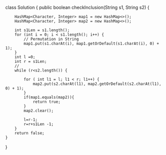 class Solution {
    public boolean checkInclusion(String s1, String s2) {

        HashMap<Character, Integer> map1 = new HashMap<>();
        HashMap<Character, Integer> map2 = new HashMap<>();

        int s1Len = s1.length();
        for (int i = 0; i < s1.length(); i++) {
            // Permutation in String
            map1.put(s1.charAt(i), map1.getOrDefault(s1.charAt(i), 0) + 1);
        }
        int l =0;
        int r = s1Len;
        //
        while (r<s2.length()) {
            
            for ( int l1 = l; l1 < r; l1++) {
                map2.put(s2.charAt(l1), map2.getOrDefault(s2.charAt(l1), 0) + 1);
            }
            if(map1.equals(map2)){
                return true;   
            }
            map2.clear();

            l=r-1;
            r=r+s1Len -1;
        }
        return false;
    }
}